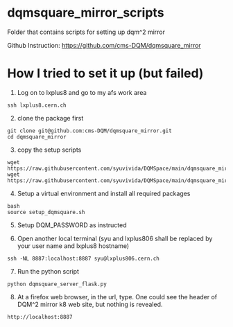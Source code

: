 # dqmsquare_mirror_scripts
Folder that contains scripts for setting up dqm^2 mirror

Github Instruction: https://github.com/cms-DQM/dqmsquare_mirror

# How I tried to set it up (but failed)

1. Log on to lxplus8 and go to my afs work area
```
ssh lxplus8.cern.ch
```

2. clone the package first
```
git clone git@github.com:cms-DQM/dqmsquare_mirror.git
cd dqmsquare_mirror
```

3. copy the setup scripts
```
wget https://raw.githubusercontent.com/syuvivida/DQMSpace/main/dqmsquare_mirror_scripts/setup_virtualenv.sh
wget https://raw.githubusercontent.com/syuvivida/DQMSpace/main/dqmsquare_mirror_scripts/setup_dqmsquare.sh
```

4. Setup a virtual environment and install all required packages
```
bash
source setup_dqmsquare.sh
```

5. Setup DQM_PASSWORD as instructed

6. Open another local terminal (syu and lxplus806 shall be replaced by your user name and lxplus8 hostname)
```
ssh -NL 8887:localhost:8887 syu@lxplus806.cern.ch
```

7. Run the python script
```
python dqmsquare_server_flask.py
```

8. At a firefox web browser, in the url, type. One could see the header of DQM^2 mirror k8 web site, but nothing is revealed. 
```
http://localhost:8887
```